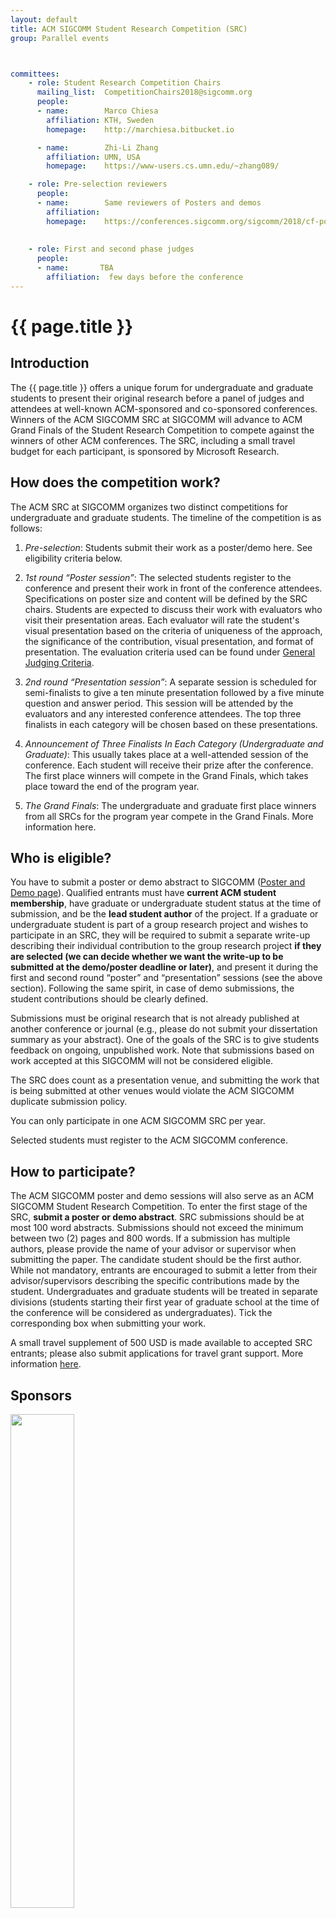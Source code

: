 ```yaml
---
layout: default
title: ACM SIGCOMM Student Research Competition (SRC)
group: Parallel events



committees:
    - role: Student Research Competition Chairs
      mailing_list:  CompetitionChairs2018@sigcomm.org
      people:
      - name:        Marco Chiesa
        affiliation: KTH, Sweden
        homepage:    http://marchiesa.bitbucket.io

      - name:        Zhi-Li Zhang
        affiliation: UMN, USA
        homepage:    https://www-users.cs.umn.edu/~zhang089/

    - role: Pre-selection reviewers
      people:
      - name:        Same reviewers of Posters and demos
        affiliation:  
        homepage:    https://conferences.sigcomm.org/sigcomm/2018/cf-posters.html
      
        
    - role: First and second phase judges
      people:
      - name:       TBA
        affiliation:  few days before the conference
---
```


# {{ page.title }}

## Introduction
The {{ page.title }} offers a unique forum for undergraduate and graduate students to present their original research before a panel of judges and attendees at well-known ACM-sponsored and co-sponsored conferences.
Winners of the ACM SIGCOMM SRC at SIGCOMM will advance to ACM Grand Finals of the Student Research Competition to compete against the winners of other ACM conferences. The SRC, including a small travel budget for each participant, is sponsored by Microsoft Research.

## How does the competition work?
The ACM SRC at SIGCOMM organizes two distinct competitions for undergraduate and graduate students. 
The timeline of the competition is as follows:

1. *Pre-selection*: Students submit their work as a poster/demo here. See eligibility criteria below.

2. *1st round “Poster session”*: The selected students register to the conference and present their work in front of the conference attendees. Specifications on poster size and content will be defined by the SRC chairs. Students are expected to discuss their work with evaluators who visit their presentation areas. Each evaluator will rate the student's visual presentation based on the criteria of uniqueness of the approach, the significance of the contribution, visual presentation, and format of presentation. The evaluation criteria used can be found under [General Judging Criteria](https://src.acm.org/judging).

3. *2nd round “Presentation session”*: A separate session is scheduled for semi-finalists to give a ten minute presentation followed by a five minute question and answer period. This session will be attended by the evaluators and any interested conference attendees. The top three finalists in each category will be chosen based on these presentations.

4. *Announcement of Three Finalists In Each Category (Undergraduate and Graduate)*: This usually takes place at a well-attended session of the conference. Each student will receive their prize after the conference. The first place winners will compete in the Grand Finals, which takes place toward the end of the program year.

5. *The Grand Finals*: The undergraduate and graduate first place winners from all SRCs for the program year compete in the Grand Finals. More information here.

## Who is eligible?
You have to submit a poster or demo abstract to SIGCOMM ([Poster and Demo page]({{site.baseurl}}/cf-posters.html)). Qualified entrants must have **current ACM student membership**, have graduate or undergraduate student status at the time of submission, and be the **lead student author** of the project. If a graduate or undergraduate student is part of a group research project and wishes to participate in an SRC, they will be required to submit a separate write-up describing their individual contribution to the group research project **if they are selected (we can decide whether we want the write-up to be submitted at the demo/poster deadline or later)**, and present it during  the first and second round “poster” and “presentation” sessions (see the above section). Following the same spirit, in case of demo submissions, the student contributions should be clearly defined.

Submissions must be original research that is not already published at another conference or journal (e.g., please do not submit your dissertation summary as your abstract). One of the goals of the SRC is to give students feedback on ongoing, unpublished work. Note that submissions based on work accepted at this SIGCOMM will not be considered eligible. 

The SRC does count as a presentation venue, and submitting the work that is being submitted at other venues would violate the ACM SIGCOMM duplicate submission policy.

You can only participate in one ACM SIGCOMM SRC per year.

Selected students must register to the ACM SIGCOMM conference.

## How to participate?
  The ACM SIGCOMM poster and demo sessions will also serve as an ACM  SIGCOMM Student Research Competition. To enter the first stage of the SRC, **submit a poster or demo abstract**. SRC submissions should be at most 100 word abstracts. Submissions should not exceed the minimum between two (2) pages and 800 words. If a submission has multiple authors, please provide the name of your advisor or supervisor when submitting the paper. The candidate student should be the first author. While not mandatory, entrants are encouraged to submit a letter from their advisor/supervisors describing the specific contributions made by the student. Undergraduates and graduate students will be treated in separate divisions (students starting their first year of graduate school at the time of the conference will be considered as undergraduates). Tick the corresponding box when submitting your work.
    
   A small travel supplement of 500 USD is made available to accepted SRC entrants; please also submit applications for travel grant support. More information [here](https://src.acm.org/about/for-students).
   
## Sponsors
<img src="{{ site.baseurl }}/images/sponsors/microsoft.jpeg" style="width:45%;"/>

## <i class="fa fa-calendar"></i> Important Dates

{% include dates.html track = "src" %}

## Organizers

{% include committees.html committees = page.committees %}
